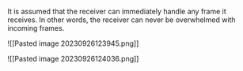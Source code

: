 It is assumed that the receiver can immediately handle any frame it receives.
In other words, the receiver can never be overwhelmed with incoming frames.

![[Pasted image 20230926123945.png]]

![[Pasted image 20230926124036.png]]